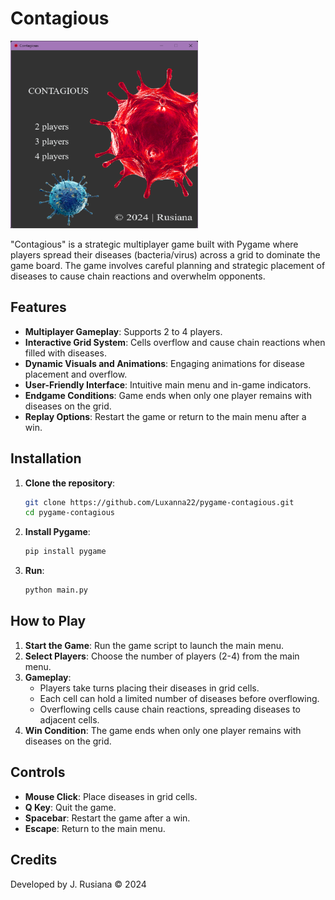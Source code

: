 # Contagious

<img src="contagious.png" alt="Image Description" width="300" height="300">

"Contagious" is a strategic multiplayer game built with Pygame where players spread their diseases (bacteria/virus) across a grid to dominate the game board. The game involves careful planning and strategic placement of diseases to cause chain reactions and overwhelm opponents.

## Features
- **Multiplayer Gameplay**: Supports 2 to 4 players.
- **Interactive Grid System**: Cells overflow and cause chain reactions when filled with diseases.
- **Dynamic Visuals and Animations**: Engaging animations for disease placement and overflow.
- **User-Friendly Interface**: Intuitive main menu and in-game indicators.
- **Endgame Conditions**: Game ends when only one player remains with diseases on the grid.
- **Replay Options**: Restart the game or return to the main menu after a win.

## Installation
1. **Clone the repository**:
   ```sh
   git clone https://github.com/Luxanna22/pygame-contagious.git
   cd pygame-contagious

2. **Install Pygame**:
   ```sh
   pip install pygame

2. **Run**:
   ```sh
   python main.py

## How to Play
1. **Start the Game**: Run the game script to launch the main menu.
2. **Select Players**: Choose the number of players (2-4) from the main menu.
3. **Gameplay**:
   - Players take turns placing their diseases in grid cells.
   - Each cell can hold a limited number of diseases before overflowing.
   - Overflowing cells cause chain reactions, spreading diseases to adjacent cells.
4. **Win Condition**: The game ends when only one player remains with diseases on the grid.

## Controls
- **Mouse Click**: Place diseases in grid cells.
- **Q Key**: Quit the game.
- **Spacebar**: Restart the game after a win.
- **Escape**: Return to the main menu.

## Credits
Developed by J. Rusiana © 2024

